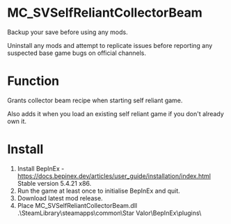 # MC_SVSelfReliantCollectorBeam 
  
Backup your save before using any mods.  
  
Uninstall any mods and attempt to replicate issues before reporting any suspected base game bugs on official channels.  

Function 
=======  
Grants collector beam recipe when starting self reliant game.  
  
Also adds it when you load an existing self reliant game if you don't already own it.  
  
Install  
=======  
1. Install BepInEx - https://docs.bepinex.dev/articles/user_guide/installation/index.html Stable version 5.4.21 x86.  
2. Run the game at least once to initialise BepInEx and quit.  
3. Download latest mod release.  
4. Place MC_SVSelfReliantCollectorBeam.dll .\SteamLibrary\steamapps\common\Star Valor\BepInEx\plugins\  
  
